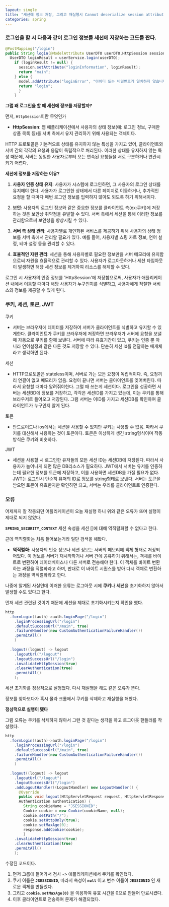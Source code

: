 ```yaml
---
layout: single
title: "세션에 정보 저장, 그리고 재실행시 Cannot deserialize session attribute [SPRING_SECURITY_CONTEXT] for session []오류발생"
categories: spring
---
```


### 로그인을 할 시 다음과 같이 로그인 정보를 세션에 저장하는 코드를 짠다.

```java
@PostMapping("/login")
public String login(@ModelAttribute UserDTO userDTO,HttpSession session, Model model) {
  UserDTO loginResult = userService.login(userDTO);  
    if (loginResult != null) {
      session.setAttribute("loginInformation", loginResult);
      return "main";
    } else {
      model.addAttribute("loginError", "아이디 또는 비밀번호가 일치하지 않습니다.");
      return "login";
      }
    }
```

**그럼 왜 로그인을 할 때 세션에 정보를 저장할까?**

먼저, `HttpSession`이란 무엇인가

- **HttpSession**: 웹 애플리케이션에서 사용자의 상태 정보(예: 로그인 정보, 구매한 상품 목록 등)를 서버 측에서 유지 관리하기 위해 사용되는 객체이다.

HTTP 프로토콜은 기본적으로 상태를 유지하지 않는 특성을 가지고 있어, 클라이언트와 서버 간의 각각의 요청과 응답이 독립적으로 처리된다.
이러한 상태를 유지하지 않는 특성 때문에, 서버는 동일한 사용자로부터 오는 연속된 요청들을 서로 구분하거나 연관시키기 어렵다.

**세션에 정보를 저장하는 이유?**

1. **사용자 인증 상태 유지**: 사용자가 시스템에 로그인하면, 그 사용자의 로그인 상태를 유지해야 한다. 사용자가 로그인한 상태에서 다른 페이지로 이동하거나, 추가적인 요청을 할 때마다 매번 로그인 정보를 입력하지 않아도 되도록 하기 위해서이다.

2. **보안**: 사용자의 로그인 정보와 같은 중요한 정보를 클라이언트 측(ex:쿠키)에 저장하는 것은 보안상 취약점을 유발할 수 있다. 서버 측에서 세션을 통해 이러한 정보를 관리함으로써 보안성을 향상시킬 수 있다.

3. **서버 측 상태 관리**: 사용자별로 개인화된 서비스를 제공하기 위해 사용자의 상태 정보를 서버 측에서 관리할 필요가 있다. 예를 들어, 사용자별 쇼핑 카트 정보, 언어 설정, 테마 설정 등을 관리할 수 있다.

4. **효율적인 자원 관리**: 세션을 통해 사용자별로 필요한 정보만을 서버 메모리에 유지함으로써 자원을 효율적으로 관리할 수 있다. 사용자가 로그아웃하거나 세션 타임아웃이 발생하면 해당 세션 정보를 제거하여 리소스를 해제할 수 있다.

로그인 시 사용자의 인증 정보를 'HttpSession'에 저장함으로써, 사용자가 애플리케이션 내에서 이동할 때마다 해당 사용자가 누구인지를 식별하고, 사용자에게 적절한 서비스와 정보를 제공할 수 있게 된다.

### 쿠키, 세션, 토큰, JWT

쿠키

- 서버는 브라우저에 데이터를 저장하여 서버가 클라이언트를 식별하고 유지할 수 있게한다. 클라이언트가 쿠키를 브라우저에 저장하면 브라우저가 서버에 요청을 보낼때 자동으로 쿠키를 함께 보낸다. 서버에 따라 유효기간이 있고, 쿠키는 인증 뿐 아니라 언어설정과 같은 다른 것도 저장할 수 있다. 단순히 세션 id를 전달하는 매개체라고 생각하면 된다.

세션 

- HTTP프로토콜은 stateless이며, 서버로 가는 모든 요청이 독립적이다. 즉, 요청끼리 연결이 없고 메모리가 없음. 요청이 끝나면 서버는 클아이언트를 잊어버린다. 따라서 요청할 때마다 알려줘야한다. 그럴 때 쓰는게 세션이다. 로그인을 성공하면 서버는 세션BD에 정보를 저장하고, 각각은 세션ID를 가지고 있는데, 이는 쿠키를 통해 브라우저로 들어오고 저장된다. 그럼 서버는 이ID를 가지고 세션DB를 확인하여 클라이언트가 누구인지 알게 된다. 

토큰 

- 안드로이드나 ios에서는 세션을 사용할 수 있지만 쿠키는 사용할 수 없음. 따라서 쿠키를 대신해서 사용하는 것이 토큰이다. 토큰은 이상하게 생긴 string형식이며 작동 방식은 쿠키와 비슷하다. 

JWT 

- 세션을 사용할 시 로그인한 유저들의 모든 세션 ID는 세션DB에 저장된다. 따라서 사용자가 늘어나게 되면 많은 DB리소스가 필요하다. JWT에서 서버는 유저를 인증하는데 필요한 정보를 토큰에 저장하고, 이를 사용하면 세션DB를 가질 필요가 없다. JWT는 로그인시 단순히 유저의 ID로 정보를 string형태로 보낸다. 서버는 토큰을 받으면 토큰이 유효한지만 확인하면 되고, 서버는 우리를 클라이언트로 인증한다. 

### 오류

어제까지 잘 작동되던 어플리케이션이 오늘 재실행 하니 위와 같은 오류가 뜨며 실행이 제대로 되지 않았다.

**`SPRING_SECURITY_CONTEXT`** 세션 속성을 세션 []에 대해 역직렬화할 수 없다고 한다.

근데 역직렬화는 처음 들어보는거라 일단 검색을 해봤다.

- **역직렬화**: 사용자의 인증 정보나 세션 정보는 서버의 메모리에 객체 형태로 저장되어있다. 이 정보를 서버가 재시작하거나 서버 간에 공유하기 위해서는, 객체를 바이트로 변환하여 데이터베이스나 다른 서버로 전송해야 한다. 이 객체를 바이트 변환하는 과정을 직렬화라고 하며, 반대로 이 바이트 시퀀스를 받아 다시 객체로 변환하는 과정을 역직렬화라고 한다.

나중에 알게된 사실인데 이러한 오류는 로그아웃 시에 **쿠키**나 **세션**을 초기화하지 않아서 발생할 수도 있다고 한다. 

먼저 세션 관련된 것이기 때문에 세션을 제대로 초기화시키는지 확인을 했다.

```java
http
  .formLogin((auth)->auth.loginPage("/login")
    .loginProcessingUrl("/login")
    .defaultSuccessUrl("/main", true)
    .failureHandler(new CustomAuthenticationFailureHandler())
    .permitAll()
    )
						
  .logout((logout) -> logout
    .logoutUrl("/logout") 
    .logoutSuccessUrl("/login")
    .invalidateHttpSession(true) 
    .clearAuthentication(true) 
    .permitAll()
    );
```

세션 초기화를 정상적으로 실행했다. 다시 재실행을 해도 같은 오류가 뜬다. 

정보를 찾아보다가 혹시 몰라 크롬에서 쿠키를 삭제하고 재실행을 해봤다.

**정상적으로 실행이 됐다**

그럼 오류는 쿠키를 삭제하지 않아서 그런 것 같다는 생각을 하고 로그아웃 핸들러를 작성했다.

```java
http
  .formLogin((auth)->auth.loginPage("/login")
    .loginProcessingUrl("/login")
    .defaultSuccessUrl("/main", true)
    .failureHandler(new CustomAuthenticationFailureHandler())
    .permitAll()
    )
						
  .logout((logout) -> logout
    .logoutUrl("/logout") 
    .logoutSuccessUrl("/login")
    .addLogoutHandler((LogoutHandler) new LogoutHandler() {
      @Override
      public void logout(HttpServletRequest request, HttpServletResponse response,
      Authentication authentication) {
        String cookieName = "JSESSIONID";
        Cookie cookie = new Cookie(cookieName, null);
        cookie.setPath("/");
        cookie.setHttpOnly(true);
        cookie.setMaxAge(0);
        response.addCookie(cookie);
        }
    .invalidateHttpSession(true) 
    .clearAuthentication(true) 
    .permitAll()
    );
```

수정된 코드이다.

1. 먼저 크롬에 들어가서 검사 -> 애플리케이션에서 쿠키를 확인했다.
2. 쿠키 이름은 **`JSESSIONID`**, 따라서 속성이 **`null`** 이고 변수 이름이 **`JESSIONID`** 인 새로운 객체를 만들었다.
3. 그리고 **`cookie.setMaxAge(0)`** 을 이용하여 유효 시간을 0으로 만들어 만료시켰다.
4. 이후 클라이언트로 전송하여 문제가 해결되었다.


